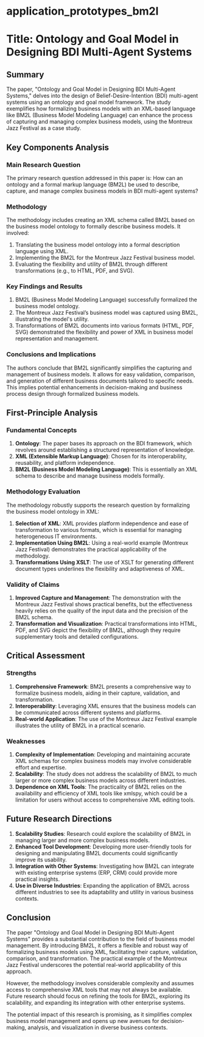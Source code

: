 # application_prototypes_bm2l

# Title: Ontology and Goal Model in Designing BDI Multi-Agent Systems

## Summary
The paper, "Ontology and Goal Model in Designing BDI Multi-Agent Systems," delves into the design of Belief-Desire-Intention (BDI) multi-agent systems using an ontology and goal model framework. The study exemplifies how formalizing business models with an XML-based language like BM2L (Business Model Modeling Language) can enhance the process of capturing and managing complex business models, using the Montreux Jazz Festival as a case study.

## Key Components Analysis

### Main Research Question
The primary research question addressed in this paper is: How can an ontology and a formal markup language (BM2L) be used to describe, capture, and manage complex business models in BDI multi-agent systems?

### Methodology
The methodology includes creating an XML schema called BM2L based on the business model ontology to formally describe business models. It involved:
1. Translating the business model ontology into a formal description language using XML.
2. Implementing the BM2L for the Montreux Jazz Festival business model.
3. Evaluating the flexibility and utility of BM2L through different transformations (e.g., to HTML, PDF, and SVG).

### Key Findings and Results
1. BM2L (Business Model Modeling Language) successfully formalized the business model ontology.
2. The Montreux Jazz Festival’s business model was captured using BM2L, illustrating the model's utility.
3. Transformations of BM2L documents into various formats (HTML, PDF, SVG) demonstrated the flexibility and power of XML in business model representation and management.

### Conclusions and Implications
The authors conclude that BM2L significantly simplifies the capturing and management of business models. It allows for easy validation, comparison, and generation of different business documents tailored to specific needs. This implies potential enhancements in decision-making and business process design through formalized business models.

## First-Principle Analysis

### Fundamental Concepts
1. **Ontology**: The paper bases its approach on the BDI framework, which revolves around establishing a structured representation of knowledge.
2. **XML (Extensible Markup Language)**: Chosen for its interoperability, reusability, and platform independence.
3. **BM2L (Business Model Modeling Language)**: This is essentially an XML schema to describe and manage business models formally.

### Methodology Evaluation
The methodology robustly supports the research question by formalizing the business model ontology in XML:
1. **Selection of XML**: XML provides platform independence and ease of transformation to various formats, which is essential for managing heterogeneous IT environments.
2. **Implementation Using BM2L**: Using a real-world example (Montreux Jazz Festival) demonstrates the practical applicability of the methodology. 
3. **Transformations Using XSLT**: The use of XSLT for generating different document types underlines the flexibility and adaptiveness of XML.

### Validity of Claims
1. **Improved Capture and Management**: The demonstration with the Montreux Jazz Festival shows practical benefits, but the effectiveness heavily relies on the quality of the input data and the precision of the BM2L schema.
2. **Transformation and Visualization**: Practical transformations into HTML, PDF, and SVG depict the flexibility of BM2L, although they require supplementary tools and detailed configurations.

## Critical Assessment

### Strengths
1. **Comprehensive Framework**: BM2L presents a comprehensive way to formalize business models, aiding in their capture, validation, and transformation.
2. **Interoperability**: Leveraging XML ensures that the business models can be communicated across different systems and platforms.
3. **Real-world Application**: The use of the Montreux Jazz Festival example illustrates the utility of BM2L in a practical scenario.

### Weaknesses
1. **Complexity of Implementation**: Developing and maintaining accurate XML schemas for complex business models may involve considerable effort and expertise.
2. **Scalability**: The study does not address the scalability of BM2L to much larger or more complex business models across different industries.
3. **Dependence on XML Tools**: The practicality of BM2L relies on the availability and efficiency of XML tools like xmlspy, which could be a limitation for users without access to comprehensive XML editing tools.

## Future Research Directions

1. **Scalability Studies**: Research could explore the scalability of BM2L in managing larger and more complex business models.
2. **Enhanced Tool Development**: Developing more user-friendly tools for designing and manipulating BM2L documents could significantly improve its usability.
3. **Integration with Other Systems**: Investigating how BM2L can integrate with existing enterprise systems (ERP, CRM) could provide more practical insights.
4. **Use in Diverse Industries**: Expanding the application of BM2L across different industries to see its adaptability and utility in various business contexts.

## Conclusion
The paper "Ontology and Goal Model in Designing BDI Multi-Agent Systems" provides a substantial contribution to the field of business model management. By introducing BM2L, it offers a flexible and robust way of formalizing business models using XML, facilitating their capture, validation, comparison, and transformation. The practical example of the Montreux Jazz Festival underscores the potential real-world applicability of this approach. 

However, the methodology involves considerable complexity and assumes access to comprehensive XML tools that may not always be available. Future research should focus on refining the tools for BM2L, exploring its scalability, and expanding its integration with other enterprise systems.

The potential impact of this research is promising, as it simplifies complex business model management and opens up new avenues for decision-making, analysis, and visualization in diverse business contexts.